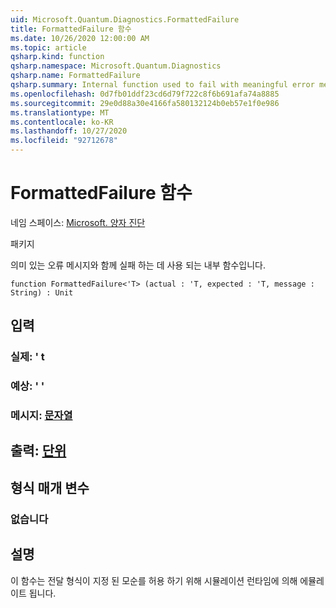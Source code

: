 ```yaml
---
uid: Microsoft.Quantum.Diagnostics.FormattedFailure
title: FormattedFailure 함수
ms.date: 10/26/2020 12:00:00 AM
ms.topic: article
qsharp.kind: function
qsharp.namespace: Microsoft.Quantum.Diagnostics
qsharp.name: FormattedFailure
qsharp.summary: Internal function used to fail with meaningful error messages.
ms.openlocfilehash: 0d7fb01ddf23cd6d79f722c8f6b691afa74a8885
ms.sourcegitcommit: 29e0d88a30e4166fa580132124b0eb57e1f0e986
ms.translationtype: MT
ms.contentlocale: ko-KR
ms.lasthandoff: 10/27/2020
ms.locfileid: "92712678"
---
```

# <a name="formattedfailure-function"></a>FormattedFailure 함수

네임 스페이스: [Microsoft. 양자 진단](xref:Microsoft.Quantum.Diagnostics)

패키지 [](https://nuget.org/packages/)


의미 있는 오류 메시지와 함께 실패 하는 데 사용 되는 내부 함수입니다.

```qsharp
function FormattedFailure<'T> (actual : 'T, expected : 'T, message : String) : Unit
```


## <a name="input"></a>입력

### <a name="actual--t"></a>실제: ' t




### <a name="expected--t"></a>예상: ' '




### <a name="message--string"></a>메시지: [문자열](xref:microsoft.quantum.lang-ref.string)





## <a name="output--unit"></a>출력: [단위](xref:microsoft.quantum.lang-ref.unit)



## <a name="type-parameters"></a>형식 매개 변수

### <a name="t"></a>없습니다



## <a name="remarks"></a>설명

이 함수는 전달 형식이 지정 된 모순를 허용 하기 위해 시뮬레이션 런타임에 의해 에뮬레이트 됩니다.